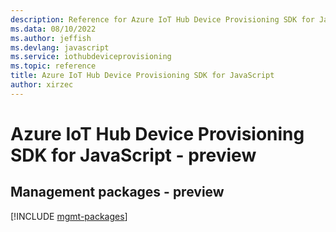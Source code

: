 ```yaml
---
description: Reference for Azure IoT Hub Device Provisioning SDK for JavaScript
ms.data: 08/10/2022
ms.author: jeffish
ms.devlang: javascript
ms.service: iothubdeviceprovisioning
ms.topic: reference
title: Azure IoT Hub Device Provisioning SDK for JavaScript
author: xirzec
---
```

# Azure IoT Hub Device Provisioning SDK for JavaScript - preview

## Management packages - preview
[!INCLUDE [mgmt-packages](iot-hub-device-provisioning-mgmt-index.md)]
